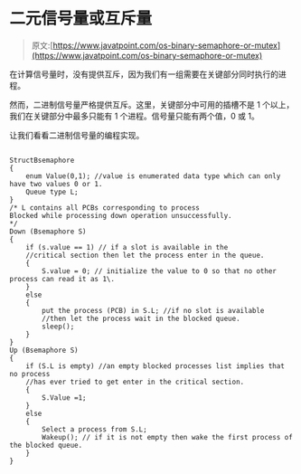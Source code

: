 # 二元信号量或互斥量

> 原文:[https://www.javatpoint.com/os-binary-semaphore-or-mutex](https://www.javatpoint.com/os-binary-semaphore-or-mutex)

在计算信号量时，没有提供互斥，因为我们有一组需要在关键部分同时执行的进程。

然而，二进制信号量严格提供互斥。这里，关键部分中可用的插槽不是 1 个以上，我们在关键部分中最多只能有 1 个进程。信号量只能有两个值，0 或 1。

让我们看看二进制信号量的编程实现。

```

StructBsemaphore
{
	enum Value(0,1); //value is enumerated data type which can only have two values 0 or 1.
	Queue type L;
}
/* L contains all PCBs corresponding to process 
Blocked while processing down operation unsuccessfully. 
*/ 
Down (Bsemaphore S) 
{
	if (s.value == 1) // if a slot is available in the 
	//critical section then let the process enter in the queue. 
	{
		S.value = 0; // initialize the value to 0 so that no other process can read it as 1\. 
	}
	else
	{
		put the process (PCB) in S.L; //if no slot is available 
		//then let the process wait in the blocked queue. 
		sleep(); 
	}
}
Up (Bsemaphore S) 
{
	if (S.L is empty) //an empty blocked processes list implies that no process 
	//has ever tried to get enter in the critical section. 
	{
		S.Value =1; 
	}
	else
	{
		Select a process from S.L; 
		Wakeup(); // if it is not empty then wake the first process of the blocked queue. 
	} 
}

```
